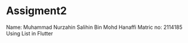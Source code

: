 # Assigment2
Name: Muhammad Nurzahin Salihin Bin Mohd Hanaffi        Matric no: 2114185
Using List in Flutter
